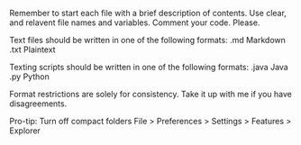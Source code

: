 <!--Quick breakdown of styleguide-->

Remember to start each file with a brief description of contents.
Use clear, and relavent file names and variables.
Comment your code. Please.

Text files should be written in one of the following 
formats:
    .md         Markdown
    .txt        Plaintext

Texting scripts should be written in one of the 
following formats:
    .java       Java
    .py         Python

Format restrictions are solely for consistency.
Take it up with me if you have disagreements.
<!--
It'll be a huge mess if there are a dozen
file formats being used
-->

Pro-tip: Turn off compact folders
File > Preferences > Settings > Features > Explorer